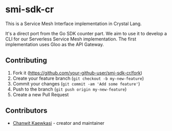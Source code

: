# smi-sdk-cr

This is a Service Mesh Interface implementation in Crystal Lang.

It's a direct port from the Go SDK counter part.
We aim to use it to develop a CLI for our Serverless Service Mesh implementation. The first implementation uses Gloo as the API Gateway.

## Contributing

1. Fork it (<https://github.com/your-github-user/smi-sdk-cr/fork>)
2. Create your feature branch (`git checkout -b my-new-feature`)
3. Commit your changes (`git commit -am 'Add some feature'`)
4. Push to the branch (`git push origin my-new-feature`)
5. Create a new Pull Request

## Contributors

- [Chanwit Kaewkasi](https://github.com/your-github-user) - creator and maintainer
